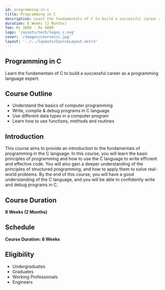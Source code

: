 ```yaml
---
id: programming-in-c
title: Programming in C
description: Learn the fundamentals of C to build a successful career as a programming language expert
duration: 8 Weeks (2 Months)
fee: Rs 3000 - Rs 4000
logo: '/assets/tech/logos_c.svg'
cover: '/images/courses/c.jpg'
layout: '../../layouts/CourseLayout.astro'
---
```


## Programming in C

Learn the fundamentals of C to build a successful career as a programming language expert.

## Course Outline

- Understand the basics of computer programming
- Write, compile & debug programs in C language
- Use different data types in a computer program
- Learn how to use functions, methods and routines

## Introduction

This course aims to provide an introduction to the fundamentals of programming in the C language. In this course, you will learn the basic principles of programming and how to use the C language to write efficient and effective code. You will also gain a deeper understanding of the principles of structured programming, and how to apply them to solve real-world problems. By the end of this course, you will have a good understanding of the C language, and you will be able to confidently write and debug programs in C.

## Course Duration

**8 Weeks (2 Months)**

## Schedule

**Course Duration: 8 Weeks**

<!--
<br />

- Week 1: _Chapter 1_
- Week 2: _Chapter 1_
- Week 3: _Chapter 2_
- Week 4: _Chapter 3_
- Week 5: _Chapter 4_
- Week 6: _Chapter 5_
- Week 7: _Chapter 5_
- Week 8: _Chapter 6_
-->

## Eligibility

- Undergraduates
- Graduates
- Working Professionals
- Engineers

<!--
## Instructors

Lorem ipsum dolor sit, amet consectetur adipisicing elit. Possimus deleniti debitis doloremque ipsa at magni et doloribus facere beatae eaque, assumenda maiores nihil minus quae ab veritatis earum laudantium accusantium porro molestias quas corporis nam. Similique atque accusantium vel ab dolorum perspiciatis, esse consequuntur at dolores! Assumenda hic commodi consequatur.
-->
